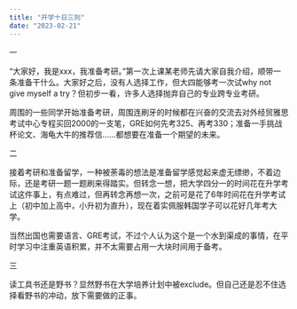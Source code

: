 ```yaml
---
title: "开学十日三则"
date: "2023-02-21"
---
```




一 

“大家好，我是xxx，我准备考研。”第一次上课某老师先请大家自我介绍，顺带一条准备干什么。大家好之后，没有人选择工作，但大四能够考一次试why not give myself a try？但初步一看，许多人选择抛弃自己的专业跨专业考研。

周围的一些同学开始准备考研，周围连刷牙的时候都在兴奋的交流去对外经贸雅思考试中心专程买回2000的一支笔，GRE如何先考325、再考330；准备一手挑战杯论文、海龟大牛的推荐信……都想要在准备一个期望的未来。


二

接着考研和准备留学，一种被荼毒的想法是准备留学感觉起来虚无缥缈，不着边际，还是考研一题一题刷来得踏实。但转念一想，把大学四分一的时间花在升学考试这件事上，有点难过，但再转念再想一次，之前可是花了6年时间花在升学考试上（初中加上高中，小升初为直升），现在着实佩服韩国学子可以花好几年考大学。

当然出国也需要语言、GRE考试，不过个人认为这个是一个水到渠成的事情，在平时学习中注重英语积累，并不太需要占用一大块时间用于备考。




三

读工具书还是野书？显然野书在大学培养计划中被exclude。但自己还是忍不住选择看野书的冲动，放下需要做的正事。

